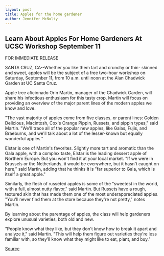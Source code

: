 ```yaml
---
layout: post
title: Apples for the home gardener
author: Jennifer McNulty
---
```


## Learn About Apples For Home Gardeners At UCSC Workshop September 11

FOR IMMEDIATE RELEASE

SANTA CRUZ, CA--Whether you like them tart and crunchy or thin- skinned and sweet, apples will be the subject of a free two-hour workshop on Saturday, September 11, from 10 a.m. until noon at the Alan Chadwick Garden at UC Santa Cruz.

Apple tree aficionado Orin Martin, manager of the Chadwick Garden, will share his infectious enthusiasm for this tasty crop. Martin will focus on providing an overview of the major parent lines of the modern apples we know and love.

"The vast majority of apples come from five classes, or parent lines: Golden Delicious, Macintosh, Cox's Orange Pippin, Russets, and pippin types," said Martin. "We'll trace all of the popular new apples, like Galas, Fujis, and Braeburns, and we'll talk about a lot of the lesser-known but equally wonderful apples."

Elstar is one of Martin's favorites. Slightly more tart and aromatic than the Gala apple, with a complex taste, Elstar is the leading dessert apple of Northern Europe. But you won't find it at your local market. "If we were in Brussels or the Netherlands, it would be everywhere, but it hasn't caught on here," said Martin, adding that he thinks it is "far superior to Gala, which is itself a great apple."

Similarly, the flesh of russeted apples is some of the "sweetest in the world, with a full, almost nutty flavor," said Martin. But Russets have a rough, textured skin that has made them one of the most underappreciated apples. "You'll never find them at the store because they're not pretty," notes Martin.

By learning about the parentage of apples, the class will help gardeners explore unusual varieties, both old and new.

"People know what they like, but they don't know how to break it apart and analyze it," said Martin. "This will help them figure out varieties they're less familiar with, so they'll know what they might like to eat, plant, and buy."

[Source](http://www1.ucsc.edu/news_events/press_releases/archive/99-00/08-99/apples_for_home_gardens.htm "Permalink to Apples for the home gardener")